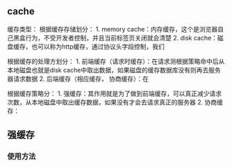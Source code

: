 ## cache

缓存类型：
根据缓存存储划分：
    1. memory cache：内存缓存，这个是浏览器自己黑盒行为，不受开发者控制，并且当前标签页关闭就会清楚
    2. disk cache：磁盘缓存，也可以称为http缓存，通过协议头字段控制，我们

根据缓存的处理方划分：
    1. 前端缓存（请求时缓存）：在请求测根据策略命中后从本地磁盘也就是disk cache中取出数据，如果磁盘的缓存数据库没有则再去服务器请求数据
    2. 后端缓存（相应缓存， 协商缓存）：在

根据缓存策略分：
    1. 强缓存：其作用就是为了做到前端缓存，可以真正减少请求次数，从本地磁盘中取出缓存数据，如果没有才会去请求真正的服务器
    2. 协商缓存：


## 强缓存
### 使用方法
